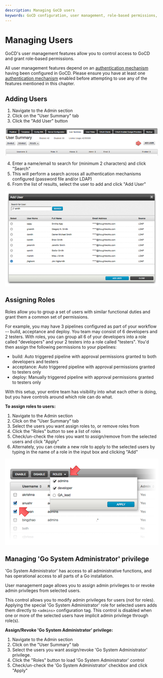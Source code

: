 ```yaml
---
description: Managing GoCD users
keywords: GoCD configuration, user management, role-based permissions, system administrator, role management, adding users, assigning roles
---
```


# Managing Users

GoCD's user management features allow you to control access to GoCD and grant role-based permissions.

All user management features depend on an [authentication mechanism](dev_authentication.md) having been configured in GoCD. Please ensure you have at least one [authentication mechanism](dev_authentication.md) enabled before attempting to use any of the features mentioned in this chapter.

## Adding Users

1.  Navigate to the Admin section
2.  Click on the "User Summary" tab
3.  Click the "Add User" button

![](../resources/images/user_summary_add_user.png)

4.  Enter a name/email to search for (minimum 2 characters) and click "Search"
5.  This will perform a search across all authentication mechanisms configured (password file and/or LDAP)
6.  From the list of results, select the user to add and click "Add User"

![](../resources/images/user_summary_search.png)

## Assigning Roles

Roles allow you to group a set of users with similar functional duties and grant them a common set of permissions.

For example, you may have 3 pipelines configured as part of your workflow -- build, acceptance and deploy. You team may consist of 6 developers and 2 testers. With roles, you can group all 6 of your developers into a role called "developers" and your 2 testers into a role called "testers". You'd then assign the following permissions to your pipelines:

-   build: Auto triggered pipeline with approval permissions granted to both developers and testers
-   acceptance: Auto triggered pipeline with approval permissions granted to testers only
-   deploy: Manually triggered pipeline with approval permissions granted to testers only

With this setup, your entire team has visibility into what each other is doing, but you have controls around which role can do what.

**To assign roles to users:**

1.  Navigate to the Admin section
2.  Click on the "User Summary" tab
3.  Select the users you want assign roles to, or remove roles from
4.  Click the "Roles" button to see a list of roles
5.  Check/un-check the roles you want to assign/remove from the selected users and click "Apply"
6.  Alternately, you can create a new role to apply to the selected users by typing in the name of a role in the input box and clicking "Add"

![](../resources/images/user_summary_roles.png)

## Managing 'Go System Administrator' privilege

'Go System Administrator' has access to all administrative functions, and has operational access to all parts of a Go installation.

User management page allows you to assign admin privileges to or revoke admin privileges from selected users.

This control allows you to modify admin privileges for users (not for roles). Applying the special 'Go System Administrator' role for selected users adds them directly to ```<admins>``` configuration tag. This control is disabled when one or more of the selected users have implicit admin privilege through role(s).

**Assign/Revoke 'Go System Administrator' privilege:**

1.  Navigate to the Admin section
2.  Click on the "User Summary" tab
3.  Select the users you want assign/revoke 'Go System Administrator' privilege.
4.  Click the "Roles" button to load 'Go System Administrator' control
5.  Check/un-check the 'Go System Administrator' checkbox and click "Apply"
